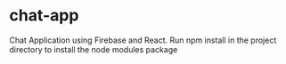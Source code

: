# chat-app
Chat Application using Firebase and React. Run npm install in the project directory to install the node modules package
